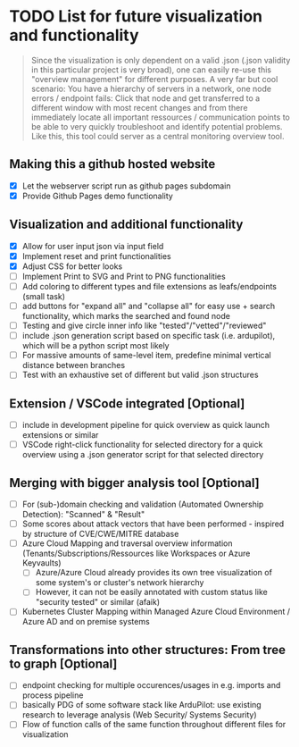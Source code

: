 # TODO List for future visualization and functionality
> Since the visualization is only dependent on a valid .json (.json validity in this particular project is very broad), one can easily re-use this "overview management" for different purposes. A very far but cool scenario: You have a hierarchy of servers in a network, one node errors / endpoint fails: Click that node and get transferred to a different window with most recent changes and from there immediately locate all important ressources / communication points to be able to very quickly troubleshoot and identify potential problems. Like this, this tool could server as a central monitoring overview tool.

## Making this a github hosted website
- [x] Let the webserver script run as github pages subdomain
- [x] Provide Github Pages demo functionality

## Visualization and additional functionality
- [x] Allow for user input json via input field
- [x] Implement reset and print functionalities
- [x] Adjust CSS for better looks
- [ ] Implement Print to SVG and Print to PNG functionalities
- [ ] Add coloring to different types and file extensions as leafs/endpoints (small task)
- [ ] add buttons for "expand all" and "collapse all" for easy use + search functionality, which marks the searched and found node
- [ ] Testing and give circle inner info like "tested"/"vetted"/"reviewed"
- [ ] include .json generation script based on specific task (i.e. ardupilot), which will be a python script most likely
- [ ] For massive amounts of same-level item, predefine minimal vertical distance between branches
- [ ] Test with an exhaustive set of different but valid .json structures

## Extension / VSCode integrated [Optional]
- [ ] include in development pipeline for quick overview as quick launch extensions or similar
- [ ] VSCode right-click functionality for selected directory for a quick overview using a .json generator script for that selected directory

## Merging  with bigger analysis tool [Optional]
- [ ] For (sub-)domain checking and validation (Automated Ownership Detection): "Scanned" & "Result"
- [ ] Some scores about attack vectors that have been performed - inspired by structure of CVE/CWE/MITRE database
- [ ] Azure Cloud Mapping and traversal overview information (Tenants/Subscriptions/Ressources like Workspaces or Azure Keyvaults)
    - [ ] Azure/Azure Cloud already provides its own tree visualization of some system's or cluster's network hierarchy
    - [ ] However, it can not be easily annotated with custom status like "security tested" or similar (afaik)
- [ ] Kubernetes Cluster Mapping within Managed Azure Cloud Environment / Azure AD and on premise systems

## Transformations into other structures: From tree to graph [Optional]
- [ ] endpoint checking for multiple occurences/usages in e.g. imports and process pipeline
- [ ] basically PDG of some software stack like ArduPilot: use existing research to leverage analysis (Web Security/ Systems Security)
- [ ] Flow of function calls of the same function throughout different files for visualization